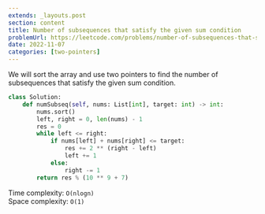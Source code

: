 ```yaml
---
extends: _layouts.post
section: content
title: Number of subsequences that satisfy the given sum condition
problemUrl: https://leetcode.com/problems/number-of-subsequences-that-satisfy-the-given-sum-condition/
date: 2022-11-07
categories: [two-pointers]
---
```


We will sort the array and use two pointers to find the number of subsequences that satisfy the given sum condition.

```python
class Solution:
    def numSubseq(self, nums: List[int], target: int) -> int:
        nums.sort()
        left, right = 0, len(nums) - 1
        res = 0
        while left <= right:
            if nums[left] + nums[right] <= target:
                res += 2 ** (right - left)
                left += 1
            else:
                right -= 1
        return res % (10 ** 9 + 7)
```

Time complexity: `O(nlogn)` <br/>
Space complexity: `O(1)`